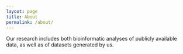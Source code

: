```yaml
---
layout: page
title: About
permalink: /about/
---
```


Our research includes both bioinformatic analyses of publicly available data, as well as of datasets generated by us.
